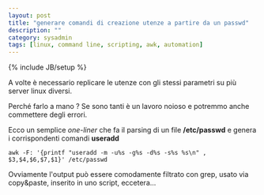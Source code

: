 ```yaml
---
layout: post
title: "generare comandi di creazione utenze a partire da un passwd"
description: ""
category: sysadmin
tags: [linux, command line, scripting, awk, automation]
---
```

{% include JB/setup %}

A volte è necessario replicare le utenze con gli stessi parametri su più server linux diversi.

Perché farlo a mano ? Se sono tanti è un lavoro noioso e potremmo anche commettere degli errori.

Ecco un semplice *one-liner* che fa il parsing di un file **/etc/passwd** e genera
i corrispondenti comandi **useradd**

    awk -F: '{printf "useradd -m -u%s -g%s -d%s -s%s %s\n" , $3,$4,$6,$7,$1}' /etc/passwd

Ovviamente l'output può essere comodamente filtrato con grep, usato via copy&paste, inserito in uno script, eccetera...
